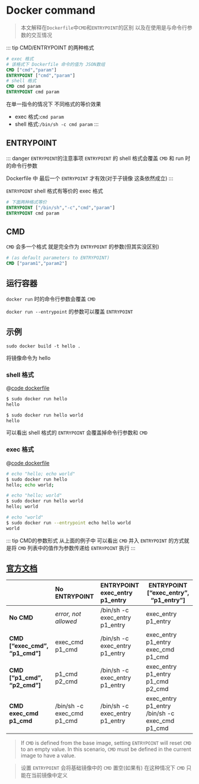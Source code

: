 # Docker command

> 本文解释在`Dockerfile`中`CMD`和`ENTRYPOINT`的区别 以及在使用是与命令行参数的交互情况

::: tip CMD/ENTRYPOINT 的两种格式
```dockerfile
# exec 格式
# 该格式下 Dockerfile 命令的值为 JSON数组
CMD ["cmd","param"]
ENTRYPOINT ["cmd","param"]
# shell 格式
CMD cmd param
ENTRYPOINT cmd param
```

在单一指令的情况下 不同格式的等价效果

- exec 格式:`cmd param`
- shell 格式:`/bin/sh -c cmd param`
:::

## ENTRYPOINT

::: danger `ENTRYPOINT`的注意事项
`ENTRYPOINT` 的 shell 格式会覆盖 `CMD` 和 run 时的命令行参数

Dockerfile 中 最后一个 `ENTRYPOINT` 才有效(对于子镜像 这条依然成立)
:::

`ENTRYPOINT` shell 格式有等价的 exec 格式

```dockerfile
# 下面两种格式等价
ENTRYPOINT ["/bin/sh","-c","cmd","param"]
ENTRYPOINT cmd param
```

## CMD

`CMD` 会多一个格式 就是完全作为 `ENTRYPOINT` 的参数(但其实没区别)

```dockerfile
# (as default parameters to ENTRYPOINT)
CMD ["param1","param2"]
```

## 运行容器

`docker run` 时的命令行参数会覆盖 `CMD`

`docker run --entrypoint` 的参数可以覆盖 `ENTRYPOINT`

## 示例

`sudo docker build -t hello .`

将镜像命令为 hello

### shell 格式

@[code dockerfile](docker/Dockerfile.cmd-sh)

```bash
$ sudo docker run hello
hello

$ sudo docker run hello world
hello
```

可以看出 shell 格式的 `ENTRYPOINT` 会覆盖掉命令行参数和 `CMD`

### exec 格式

@[code dockerfile](docker/Dockerfile.cmd-exec)

```bash
# echo "hello; echo world"
$ sudo docker run hello
hello; echo world;

# echo "hello; world"
$ sudo docker run hello world
hello; world

# echo "world"
$ sudo docker run --entrypoint echo hello world
world
```

::: tip CMD的参数形式
从上面的例子中 可以看出 `CMD` 并入 `ENTRYPOINT` 的方式就是将 `CMD` 列表中的值作为参数传递给 `ENTRYPOINT` 执行
:::

## [官方文档](https://docs.docker.com/engine/reference/builder/#understand-how-cmd-and-entrypoint-interact)

|                                | No ENTRYPOINT              | ENTRYPOINT exec_entry p1_entry | ENTRYPOINT [“exec_entry”, “p1_entry”]          |
| :----------------------------- | :------------------------- | :----------------------------- | ---------------------------------------------- |
| **No CMD**                     | *error, not allowed*       | /bin/sh -c exec_entry p1_entry | exec_entry p1_entry                            |
| **CMD [“exec_cmd”, “p1_cmd”]** | exec_cmd p1_cmd            | /bin/sh -c exec_entry p1_entry | exec_entry p1_entry exec_cmd p1_cmd            |
| **CMD [“p1_cmd”, “p2_cmd”]**   | p1_cmd p2_cmd              | /bin/sh -c exec_entry p1_entry | exec_entry p1_entry p1_cmd p2_cmd              |
| **CMD exec_cmd p1_cmd**        | /bin/sh -c exec_cmd p1_cmd | /bin/sh -c exec_entry p1_entry | exec_entry p1_entry /bin/sh -c exec_cmd p1_cmd |

> If `CMD` is defined from the base image, setting `ENTRYPOINT` will reset `CMD` to an empty value. In this scenario, `CMD` must be defined in the current image to have a value.

> 设置 `ENTRYPOINT` 会将基础镜像中的 `CMD` 置空(如果有)
> 在这种情况下 `CMD` 只能在当前镜像中定义
